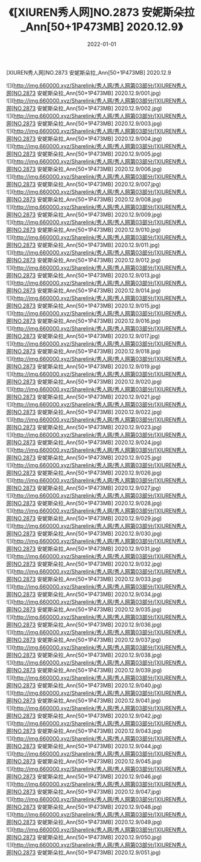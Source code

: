 ﻿---
layout: post
title:  《[XIUREN秀人网]NO.2873 安妮斯朵拉_Ann[50+1P473MB] 2020.12.9》
date:   2022-01-01
img: http://img.660000.xyz/Sharelink/秀人网/秀人网第03部分/[XIUREN秀人网]NO.2873 安妮斯朵拉_Ann[50+1P473MB] 2020.12.9/000.jpg
categories: [美女, 清纯, 唯美]
---

[XIUREN秀人网]NO.2873 安妮斯朵拉_Ann[50+1P473MB] 2020.12.9

 ![](http://img.660000.xyz/Sharelink/秀人网/秀人网第03部分/[XIUREN秀人网]NO.2873 安妮斯朵拉_Ann[50+1P473MB] 2020.12.9/001.jpg) <br>![](http://img.660000.xyz/Sharelink/秀人网/秀人网第03部分/[XIUREN秀人网]NO.2873 安妮斯朵拉_Ann[50+1P473MB] 2020.12.9/002.jpg) <br>![](http://img.660000.xyz/Sharelink/秀人网/秀人网第03部分/[XIUREN秀人网]NO.2873 安妮斯朵拉_Ann[50+1P473MB] 2020.12.9/003.jpg) <br>![](http://img.660000.xyz/Sharelink/秀人网/秀人网第03部分/[XIUREN秀人网]NO.2873 安妮斯朵拉_Ann[50+1P473MB] 2020.12.9/004.jpg) <br>![](http://img.660000.xyz/Sharelink/秀人网/秀人网第03部分/[XIUREN秀人网]NO.2873 安妮斯朵拉_Ann[50+1P473MB] 2020.12.9/005.jpg) <br>![](http://img.660000.xyz/Sharelink/秀人网/秀人网第03部分/[XIUREN秀人网]NO.2873 安妮斯朵拉_Ann[50+1P473MB] 2020.12.9/006.jpg) <br>![](http://img.660000.xyz/Sharelink/秀人网/秀人网第03部分/[XIUREN秀人网]NO.2873 安妮斯朵拉_Ann[50+1P473MB] 2020.12.9/007.jpg) <br>![](http://img.660000.xyz/Sharelink/秀人网/秀人网第03部分/[XIUREN秀人网]NO.2873 安妮斯朵拉_Ann[50+1P473MB] 2020.12.9/008.jpg) <br>![](http://img.660000.xyz/Sharelink/秀人网/秀人网第03部分/[XIUREN秀人网]NO.2873 安妮斯朵拉_Ann[50+1P473MB] 2020.12.9/009.jpg) <br>![](http://img.660000.xyz/Sharelink/秀人网/秀人网第03部分/[XIUREN秀人网]NO.2873 安妮斯朵拉_Ann[50+1P473MB] 2020.12.9/010.jpg) <br>![](http://img.660000.xyz/Sharelink/秀人网/秀人网第03部分/[XIUREN秀人网]NO.2873 安妮斯朵拉_Ann[50+1P473MB] 2020.12.9/011.jpg) <br>![](http://img.660000.xyz/Sharelink/秀人网/秀人网第03部分/[XIUREN秀人网]NO.2873 安妮斯朵拉_Ann[50+1P473MB] 2020.12.9/012.jpg) <br>![](http://img.660000.xyz/Sharelink/秀人网/秀人网第03部分/[XIUREN秀人网]NO.2873 安妮斯朵拉_Ann[50+1P473MB] 2020.12.9/013.jpg) <br>![](http://img.660000.xyz/Sharelink/秀人网/秀人网第03部分/[XIUREN秀人网]NO.2873 安妮斯朵拉_Ann[50+1P473MB] 2020.12.9/014.jpg) <br>![](http://img.660000.xyz/Sharelink/秀人网/秀人网第03部分/[XIUREN秀人网]NO.2873 安妮斯朵拉_Ann[50+1P473MB] 2020.12.9/015.jpg) <br>![](http://img.660000.xyz/Sharelink/秀人网/秀人网第03部分/[XIUREN秀人网]NO.2873 安妮斯朵拉_Ann[50+1P473MB] 2020.12.9/016.jpg) <br>![](http://img.660000.xyz/Sharelink/秀人网/秀人网第03部分/[XIUREN秀人网]NO.2873 安妮斯朵拉_Ann[50+1P473MB] 2020.12.9/017.jpg) <br>![](http://img.660000.xyz/Sharelink/秀人网/秀人网第03部分/[XIUREN秀人网]NO.2873 安妮斯朵拉_Ann[50+1P473MB] 2020.12.9/018.jpg) <br>![](http://img.660000.xyz/Sharelink/秀人网/秀人网第03部分/[XIUREN秀人网]NO.2873 安妮斯朵拉_Ann[50+1P473MB] 2020.12.9/019.jpg) <br>![](http://img.660000.xyz/Sharelink/秀人网/秀人网第03部分/[XIUREN秀人网]NO.2873 安妮斯朵拉_Ann[50+1P473MB] 2020.12.9/020.jpg) <br>![](http://img.660000.xyz/Sharelink/秀人网/秀人网第03部分/[XIUREN秀人网]NO.2873 安妮斯朵拉_Ann[50+1P473MB] 2020.12.9/021.jpg) <br>![](http://img.660000.xyz/Sharelink/秀人网/秀人网第03部分/[XIUREN秀人网]NO.2873 安妮斯朵拉_Ann[50+1P473MB] 2020.12.9/022.jpg) <br>![](http://img.660000.xyz/Sharelink/秀人网/秀人网第03部分/[XIUREN秀人网]NO.2873 安妮斯朵拉_Ann[50+1P473MB] 2020.12.9/023.jpg) <br>![](http://img.660000.xyz/Sharelink/秀人网/秀人网第03部分/[XIUREN秀人网]NO.2873 安妮斯朵拉_Ann[50+1P473MB] 2020.12.9/024.jpg) <br>![](http://img.660000.xyz/Sharelink/秀人网/秀人网第03部分/[XIUREN秀人网]NO.2873 安妮斯朵拉_Ann[50+1P473MB] 2020.12.9/025.jpg) <br>![](http://img.660000.xyz/Sharelink/秀人网/秀人网第03部分/[XIUREN秀人网]NO.2873 安妮斯朵拉_Ann[50+1P473MB] 2020.12.9/026.jpg) <br>![](http://img.660000.xyz/Sharelink/秀人网/秀人网第03部分/[XIUREN秀人网]NO.2873 安妮斯朵拉_Ann[50+1P473MB] 2020.12.9/027.jpg) <br>![](http://img.660000.xyz/Sharelink/秀人网/秀人网第03部分/[XIUREN秀人网]NO.2873 安妮斯朵拉_Ann[50+1P473MB] 2020.12.9/028.jpg) <br>![](http://img.660000.xyz/Sharelink/秀人网/秀人网第03部分/[XIUREN秀人网]NO.2873 安妮斯朵拉_Ann[50+1P473MB] 2020.12.9/029.jpg) <br>![](http://img.660000.xyz/Sharelink/秀人网/秀人网第03部分/[XIUREN秀人网]NO.2873 安妮斯朵拉_Ann[50+1P473MB] 2020.12.9/030.jpg) <br>![](http://img.660000.xyz/Sharelink/秀人网/秀人网第03部分/[XIUREN秀人网]NO.2873 安妮斯朵拉_Ann[50+1P473MB] 2020.12.9/031.jpg) <br>![](http://img.660000.xyz/Sharelink/秀人网/秀人网第03部分/[XIUREN秀人网]NO.2873 安妮斯朵拉_Ann[50+1P473MB] 2020.12.9/032.jpg) <br>![](http://img.660000.xyz/Sharelink/秀人网/秀人网第03部分/[XIUREN秀人网]NO.2873 安妮斯朵拉_Ann[50+1P473MB] 2020.12.9/033.jpg) <br>![](http://img.660000.xyz/Sharelink/秀人网/秀人网第03部分/[XIUREN秀人网]NO.2873 安妮斯朵拉_Ann[50+1P473MB] 2020.12.9/034.jpg) <br>![](http://img.660000.xyz/Sharelink/秀人网/秀人网第03部分/[XIUREN秀人网]NO.2873 安妮斯朵拉_Ann[50+1P473MB] 2020.12.9/035.jpg) <br>![](http://img.660000.xyz/Sharelink/秀人网/秀人网第03部分/[XIUREN秀人网]NO.2873 安妮斯朵拉_Ann[50+1P473MB] 2020.12.9/036.jpg) <br>![](http://img.660000.xyz/Sharelink/秀人网/秀人网第03部分/[XIUREN秀人网]NO.2873 安妮斯朵拉_Ann[50+1P473MB] 2020.12.9/037.jpg) <br>![](http://img.660000.xyz/Sharelink/秀人网/秀人网第03部分/[XIUREN秀人网]NO.2873 安妮斯朵拉_Ann[50+1P473MB] 2020.12.9/038.jpg) <br>![](http://img.660000.xyz/Sharelink/秀人网/秀人网第03部分/[XIUREN秀人网]NO.2873 安妮斯朵拉_Ann[50+1P473MB] 2020.12.9/039.jpg) <br>![](http://img.660000.xyz/Sharelink/秀人网/秀人网第03部分/[XIUREN秀人网]NO.2873 安妮斯朵拉_Ann[50+1P473MB] 2020.12.9/040.jpg) <br>![](http://img.660000.xyz/Sharelink/秀人网/秀人网第03部分/[XIUREN秀人网]NO.2873 安妮斯朵拉_Ann[50+1P473MB] 2020.12.9/041.jpg) <br>![](http://img.660000.xyz/Sharelink/秀人网/秀人网第03部分/[XIUREN秀人网]NO.2873 安妮斯朵拉_Ann[50+1P473MB] 2020.12.9/042.jpg) <br>![](http://img.660000.xyz/Sharelink/秀人网/秀人网第03部分/[XIUREN秀人网]NO.2873 安妮斯朵拉_Ann[50+1P473MB] 2020.12.9/043.jpg) <br>![](http://img.660000.xyz/Sharelink/秀人网/秀人网第03部分/[XIUREN秀人网]NO.2873 安妮斯朵拉_Ann[50+1P473MB] 2020.12.9/044.jpg) <br>![](http://img.660000.xyz/Sharelink/秀人网/秀人网第03部分/[XIUREN秀人网]NO.2873 安妮斯朵拉_Ann[50+1P473MB] 2020.12.9/045.jpg) <br>![](http://img.660000.xyz/Sharelink/秀人网/秀人网第03部分/[XIUREN秀人网]NO.2873 安妮斯朵拉_Ann[50+1P473MB] 2020.12.9/046.jpg) <br>![](http://img.660000.xyz/Sharelink/秀人网/秀人网第03部分/[XIUREN秀人网]NO.2873 安妮斯朵拉_Ann[50+1P473MB] 2020.12.9/047.jpg) <br>![](http://img.660000.xyz/Sharelink/秀人网/秀人网第03部分/[XIUREN秀人网]NO.2873 安妮斯朵拉_Ann[50+1P473MB] 2020.12.9/048.jpg) <br>![](http://img.660000.xyz/Sharelink/秀人网/秀人网第03部分/[XIUREN秀人网]NO.2873 安妮斯朵拉_Ann[50+1P473MB] 2020.12.9/049.jpg) <br>![](http://img.660000.xyz/Sharelink/秀人网/秀人网第03部分/[XIUREN秀人网]NO.2873 安妮斯朵拉_Ann[50+1P473MB] 2020.12.9/050.jpg) <br>![](http://img.660000.xyz/Sharelink/秀人网/秀人网第03部分/[XIUREN秀人网]NO.2873 安妮斯朵拉_Ann[50+1P473MB] 2020.12.9/051.jpg) <br>
